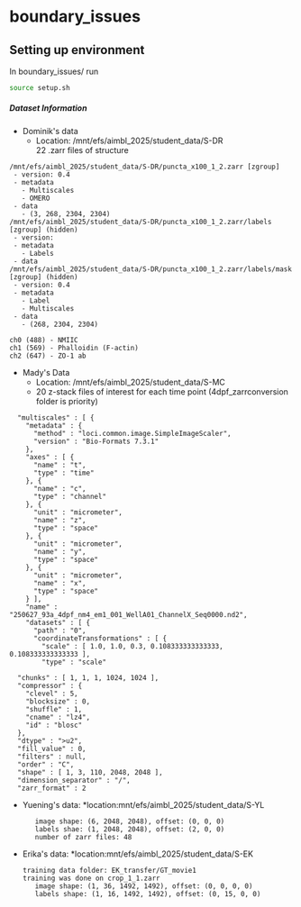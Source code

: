 # boundary_issues

## Setting up environment  

In boundary_issues/ run

```bash
source setup.sh
```

##### Dataset Information
* Dominik's data
    * Location: /mnt/efs/aimbl_2025/student_data/S-DR  
22 .zarr files of structure  
```
/mnt/efs/aimbl_2025/student_data/S-DR/puncta_x100_1_2.zarr [zgroup]
 - version: 0.4
 - metadata
   - Multiscales
   - OMERO
 - data
   - (3, 268, 2304, 2304)
/mnt/efs/aimbl_2025/student_data/S-DR/puncta_x100_1_2.zarr/labels [zgroup] (hidden)
 - version: 
 - metadata
   - Labels
 - data
/mnt/efs/aimbl_2025/student_data/S-DR/puncta_x100_1_2.zarr/labels/mask [zgroup] (hidden)
 - version: 0.4
 - metadata
   - Label
   - Multiscales
 - data
   - (268, 2304, 2304)
```
    ch0 (488) - NMIIC  
    ch1 (569) - Phalloidin (F-actin)  
    ch2 (647) - ZO-1 ab  

* Mady's Data 
    * Location: /mnt/efs/aimbl_2025/student_data/S-MC
    * 20 z-stack files of interest for each time point (4dpf_zarrconversion folder is priority)
```
  "multiscales" : [ {
    "metadata" : {
      "method" : "loci.common.image.SimpleImageScaler",
      "version" : "Bio-Formats 7.3.1"
    },
    "axes" : [ {
      "name" : "t",
      "type" : "time"
    }, {
      "name" : "c",
      "type" : "channel"
    }, {
      "unit" : "micrometer",
      "name" : "z",
      "type" : "space"
    }, {
      "unit" : "micrometer",
      "name" : "y",
      "type" : "space"
    }, {
      "unit" : "micrometer",
      "name" : "x",
      "type" : "space"
    } ],
    "name" : "250627_93a_4dpf_nm4_em1_001_WellA01_ChannelX_Seq0000.nd2",
    "datasets" : [ {
      "path" : "0",
      "coordinateTransformations" : [ {
        "scale" : [ 1.0, 1.0, 0.3, 0.108333333333333, 0.108333333333333 ],
        "type" : "scale"

  "chunks" : [ 1, 1, 1, 1024, 1024 ],
  "compressor" : {
    "clevel" : 5,
    "blocksize" : 0,
    "shuffle" : 1,
    "cname" : "lz4",
    "id" : "blosc"
  },
  "dtype" : ">u2",
  "fill_value" : 0,
  "filters" : null,
  "order" : "C",
  "shape" : [ 1, 3, 110, 2048, 2048 ],
  "dimension_separator" : "/",
  "zarr_format" : 2
```
* Yuening's data:
     *location:mnt/efs/aimbl_2025/student_data/S-YL
  ```
     image shape: (6, 2048, 2048), offset: (0, 0, 0)
     labels shae: (1, 2048, 2048), offset: (2, 0, 0)
     number of zarr files: 48
  ```
  
* Erika's data:
     *location:mnt/efs/aimbl_2025/student_data/S-EK
  ```
  training data folder: EK_transfer/GT_movie1
  training was done on crop_1_1.zarr
     image shape: (1, 36, 1492, 1492), offset: (0, 0, 0, 0)
     labels shape: (1, 16, 1492, 1492), offset: (0, 15, 0, 0)
  ```
  
